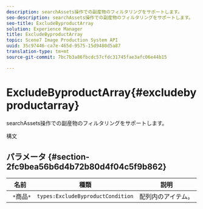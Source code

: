 ```yaml
---
description: searchAssets操作での副産物のフィルタリングをサポートします。
seo-description: searchAssets操作での副産物のフィルタリングをサポートします。
seo-title: ExcludeByproductArray
solution: Experience Manager
title: ExcludeByproductArray
topic: Scene7 Image Production System API
uuid: 35c97446-ca7e-465d-9575-15d9480d5a87
translation-type: tm+mt
source-git-commit: 7bc7b3a86fbcdc57cfdc31745fae3afc06e44b15

---
```



# ExcludeByproductArray{#excludebyproductarray}

searchAssets操作での副産物のフィルタリングをサポートします。

構文

## パラメータ {#section-2fc9bea56b6d4b72b80d4f04c5f9b862}

| 名前 | 種類 | 説明 |
|---|---|---|
| ` *`商品`*` | `types:ExcludeByproductCondition` | 配列内のアイテム。 |

